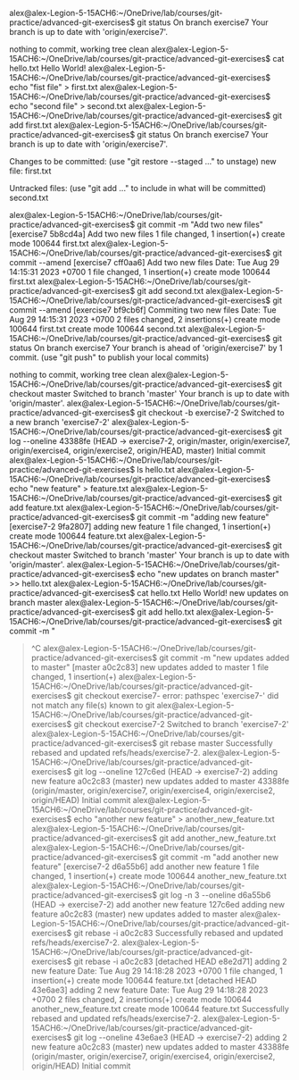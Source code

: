alex@alex-Legion-5-15ACH6:~/OneDrive/lab/courses/git-practice/advanced-git-exercises$ git status
On branch exercise7
Your branch is up to date with 'origin/exercise7'.

nothing to commit, working tree clean
alex@alex-Legion-5-15ACH6:~/OneDrive/lab/courses/git-practice/advanced-git-exercises$ cat hello.txt
Hello World!
alex@alex-Legion-5-15ACH6:~/OneDrive/lab/courses/git-practice/advanced-git-exercises$ echo "fist file" > first.txt
alex@alex-Legion-5-15ACH6:~/OneDrive/lab/courses/git-practice/advanced-git-exercises$ echo "second file" > second.txt
alex@alex-Legion-5-15ACH6:~/OneDrive/lab/courses/git-practice/advanced-git-exercises$ git add first.txt
alex@alex-Legion-5-15ACH6:~/OneDrive/lab/courses/git-practice/advanced-git-exercises$ git status
On branch exercise7
Your branch is up to date with 'origin/exercise7'.

Changes to be committed:
  (use "git restore --staged <file>..." to unstage)
	new file:   first.txt

Untracked files:
  (use "git add <file>..." to include in what will be committed)
	second.txt

alex@alex-Legion-5-15ACH6:~/OneDrive/lab/courses/git-practice/advanced-git-exercises$ git commit -m "Add two new files"
[exercise7 5b8cd4a] Add two new files
 1 file changed, 1 insertion(+)
 create mode 100644 first.txt
alex@alex-Legion-5-15ACH6:~/OneDrive/lab/courses/git-practice/advanced-git-exercises$ git commit --amend
[exercise7 cff0aa6] Add two new files
 Date: Tue Aug 29 14:15:31 2023 +0700
 1 file changed, 1 insertion(+)
 create mode 100644 first.txt
alex@alex-Legion-5-15ACH6:~/OneDrive/lab/courses/git-practice/advanced-git-exercises$ git add second.txt
alex@alex-Legion-5-15ACH6:~/OneDrive/lab/courses/git-practice/advanced-git-exercises$ git commit --amend
[exercise7 bf9cb6f] Commiting two new files
 Date: Tue Aug 29 14:15:31 2023 +0700
 2 files changed, 2 insertions(+)
 create mode 100644 first.txt
 create mode 100644 second.txt
alex@alex-Legion-5-15ACH6:~/OneDrive/lab/courses/git-practice/advanced-git-exercises$ git status
On branch exercise7
Your branch is ahead of 'origin/exercise7' by 1 commit.
  (use "git push" to publish your local commits)

nothing to commit, working tree clean
alex@alex-Legion-5-15ACH6:~/OneDrive/lab/courses/git-practice/advanced-git-exercises$ git checkout master
Switched to branch 'master'
Your branch is up to date with 'origin/master'.
alex@alex-Legion-5-15ACH6:~/OneDrive/lab/courses/git-practice/advanced-git-exercises$ git checkout -b exercise7-2
Switched to a new branch 'exercise7-2'
alex@alex-Legion-5-15ACH6:~/OneDrive/lab/courses/git-practice/advanced-git-exercises$ git log --oneline
43388fe (HEAD -> exercise7-2, origin/master, origin/exercise7, origin/exercise4, origin/exercise2, origin/HEAD, master) Initial commit
alex@alex-Legion-5-15ACH6:~/OneDrive/lab/courses/git-practice/advanced-git-exercises$ ls
hello.txt
alex@alex-Legion-5-15ACH6:~/OneDrive/lab/courses/git-practice/advanced-git-exercises$ echo "new feature" > feature.txt
alex@alex-Legion-5-15ACH6:~/OneDrive/lab/courses/git-practice/advanced-git-exercises$ git add feature.txt
alex@alex-Legion-5-15ACH6:~/OneDrive/lab/courses/git-practice/advanced-git-exercises$ git commit -m "adding new feature"
[exercise7-2 9fa2807] adding new feature
 1 file changed, 1 insertion(+)
 create mode 100644 feature.txt
alex@alex-Legion-5-15ACH6:~/OneDrive/lab/courses/git-practice/advanced-git-exercises$ git checkout master
Switched to branch 'master'
Your branch is up to date with 'origin/master'.
alex@alex-Legion-5-15ACH6:~/OneDrive/lab/courses/git-practice/advanced-git-exercises$ echo "new updates on branch master" >> hello.txt
alex@alex-Legion-5-15ACH6:~/OneDrive/lab/courses/git-practice/advanced-git-exercises$ cat hello.txt
Hello World!
new updates on branch master
alex@alex-Legion-5-15ACH6:~/OneDrive/lab/courses/git-practice/advanced-git-exercises$ git add hello.txt
alex@alex-Legion-5-15ACH6:~/OneDrive/lab/courses/git-practice/advanced-git-exercises$ git commit -m "
> ^C
alex@alex-Legion-5-15ACH6:~/OneDrive/lab/courses/git-practice/advanced-git-exercises$ git commit -m "new updates added to master"
[master a0c2c83] new updates added to master
 1 file changed, 1 insertion(+)
alex@alex-Legion-5-15ACH6:~/OneDrive/lab/courses/git-practice/advanced-git-exercises$ git checkout exercise7-
error: pathspec 'exercise7-' did not match any file(s) known to git
alex@alex-Legion-5-15ACH6:~/OneDrive/lab/courses/git-practice/advanced-git-exercises$ git checkout exercise7-2
Switched to branch 'exercise7-2'
alex@alex-Legion-5-15ACH6:~/OneDrive/lab/courses/git-practice/advanced-git-exercises$ git rebase master
Successfully rebased and updated refs/heads/exercise7-2.
alex@alex-Legion-5-15ACH6:~/OneDrive/lab/courses/git-practice/advanced-git-exercises$ git log --oneline
127c6ed (HEAD -> exercise7-2) adding new feature
a0c2c83 (master) new updates added to master
43388fe (origin/master, origin/exercise7, origin/exercise4, origin/exercise2, origin/HEAD) Initial commit
alex@alex-Legion-5-15ACH6:~/OneDrive/lab/courses/git-practice/advanced-git-exercises$ echo "another new feature" > another_new_feature.txt
alex@alex-Legion-5-15ACH6:~/OneDrive/lab/courses/git-practice/advanced-git-exercises$ git add another_new_feature.txt
alex@alex-Legion-5-15ACH6:~/OneDrive/lab/courses/git-practice/advanced-git-exercises$ git commit -m "add another new feature"
[exercise7-2 d6a55b6] add another new feature
 1 file changed, 1 insertion(+)
 create mode 100644 another_new_feature.txt
alex@alex-Legion-5-15ACH6:~/OneDrive/lab/courses/git-practice/advanced-git-exercises$ git log -n 3 --oneline
d6a55b6 (HEAD -> exercise7-2) add another new feature
127c6ed adding new feature
a0c2c83 (master) new updates added to master
alex@alex-Legion-5-15ACH6:~/OneDrive/lab/courses/git-practice/advanced-git-exercises$ git rebase -i a0c2c83
Successfully rebased and updated refs/heads/exercise7-2.
alex@alex-Legion-5-15ACH6:~/OneDrive/lab/courses/git-practice/advanced-git-exercises$ git rebase -i a0c2c83
[detached HEAD e8e2d71] adding 2 new feature
 Date: Tue Aug 29 14:18:28 2023 +0700
 1 file changed, 1 insertion(+)
 create mode 100644 feature.txt
[detached HEAD 43e6ae3] adding 2 new feature
 Date: Tue Aug 29 14:18:28 2023 +0700
 2 files changed, 2 insertions(+)
 create mode 100644 another_new_feature.txt
 create mode 100644 feature.txt
Successfully rebased and updated refs/heads/exercise7-2.
alex@alex-Legion-5-15ACH6:~/OneDrive/lab/courses/git-practice/advanced-git-exercises$ git log --oneline
43e6ae3 (HEAD -> exercise7-2) adding 2 new feature
a0c2c83 (master) new updates added to master
43388fe (origin/master, origin/exercise7, origin/exercise4, origin/exercise2, origin/HEAD) Initial commit

